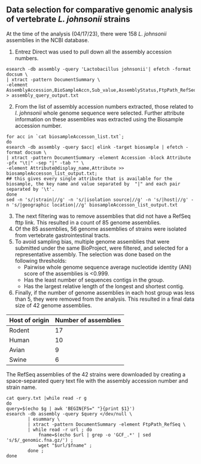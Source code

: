 ## Data selection for comparative genomic analysis of vertebrate _L. johnsonii_ strains
At the time of the analysis (04/17/23), there were 158 _L. johnsonii_ assemblies  in the NCBI database. 
1. Entrez Direct was used to pull down all the assembly accession numbers.

```
esearch -db assembly -query 'Lactobacillus johnsonii'| efetch -format docsum \
| xtract -pattern DocumentSummary \
-element AssemblyAccession,BioSampleAccn,Sub_value,AssemblyStatus,FtpPath_RefSeq > assembly_query_output.txt
```

2. From the list of assembly accession numbers extracted, those related to _l. johnsonii_ whole genome sequence were selected. Further attribute information on these assemblies was extracted using the Biosample accession number.

```
for acc in `cat biosampleAccesson_list.txt`;
do 
esearch -db assembly -query $acc| elink -target biosample | efetch -format docsum \
| xtract -pattern DocumentSummary -element Accession -block Attribute -pfx "\t|" -sep "|" -tab "" \
-element Attribute@display_name,Attribute >> biosampleAccesson_list_output.txt;
## this gives every single attribute that is available for the biosample, the key name and value separated by  "|" and each pair separated by '\t'.
done
sed -n 's/|strain|//g' -n 's/|isolation source|//g' -n 's/|host|//g' -n 's/|geographic location|//g' biosampleAccesson_list_output.txt
```

3. The next filtering was to remove assemblies that did not have a RefSeq fttp link. This resulted in a count of 85 genome assemblies.
4. Of the 85 assemblies, 56 genome assemblies of strains were isolated from vertebrate gastrointestinal tracts.
5. To avoid sampling bias, multiple genome assemblies that were submitted under the same BioProject, were filtered, and selected for a representative assembly. The selection was done based on the following thresholds:
	- Pairwise whole genome sequence average nucleotide identity (ANI) score of the assemblies is <0.999.
	- Has the least number of sequences contigs in the group.
	- Has the largest relative length of the longest and shortest contig.
9. Finally, if the number of genome assemblies in each host group was less than 5, they were removed from the analysis. This resulted in a final data size of 42 genome assemblies.
    
| Host of origin  | Number of assemblies |
| ------------- | ------------- |
| Rodent  | 17  |
| Human  | 10  |
| Avian | 9 |
| Swine | 6 |

The RefSeq assemblies of the 42 strains were downloaded by creating a space-separated query text file with the assembly accession number and strain name.

```
cat query.txt |while read -r g
do 
query=$(echo $g | awk 'BEGIN{FS=" "}{print $1}')
esearch -db assembly -query $query </dev/null \
        | esummary \
        | xtract -pattern DocumentSummary -element FtpPath_RefSeq \
        | while read -r url ; do
            fname=$(echo $url | grep -o 'GCF_.*' | sed 's/$/_genomic.fna.gz/') ;
            wget "$url/$fname" ;
        done ;
done
```

